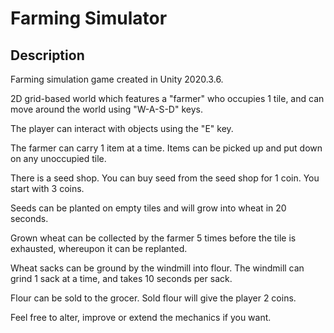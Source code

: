 # Farming Simulator


## Description

Farming simulation game created in Unity 2020.3.6.

2D grid-based world which features a "farmer" who occupies 1 tile, and can move around the world using "W-A-S-D" keys.

The player can interact with objects using the "E" key.

The farmer can carry 1 item at a time. Items can be picked up and put down on any unoccupied tile.

There is a seed shop. You can buy seed from the seed shop for 1 coin. You start with 3 coins.

Seeds can be planted on empty tiles and will grow into wheat in 20 seconds.

Grown wheat can be collected by the farmer 5 times before the tile is exhausted, whereupon it can be replanted.

Wheat sacks can be ground by the windmill into flour. The windmill can grind 1 sack at a time, and takes 10 seconds per sack.

Flour can be sold to the grocer. Sold flour will give the player 2 coins.

Feel free to alter, improve or extend the mechanics if you want.
